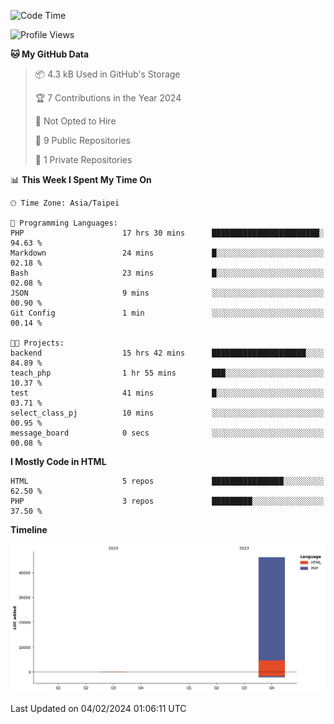 <!--START_SECTION:waka-->
![Code Time](http://img.shields.io/badge/Code%20Time-157%20hrs%209%20mins-blue)

![Profile Views](http://img.shields.io/badge/Profile%20Views-0-blue)

**🐱 My GitHub Data** 

> 📦 4.3 kB Used in GitHub's Storage 
 > 
> 🏆 7 Contributions in the Year 2024
 > 
> 🚫 Not Opted to Hire
 > 
> 📜 9 Public Repositories 
 > 
> 🔑 1 Private Repositories 
 > 
📊 **This Week I Spent My Time On** 

```text
🕑︎ Time Zone: Asia/Taipei

💬 Programming Languages: 
PHP                      17 hrs 30 mins      ████████████████████████░   94.63 % 
Markdown                 24 mins             █░░░░░░░░░░░░░░░░░░░░░░░░   02.18 % 
Bash                     23 mins             █░░░░░░░░░░░░░░░░░░░░░░░░   02.08 % 
JSON                     9 mins              ░░░░░░░░░░░░░░░░░░░░░░░░░   00.90 % 
Git Config               1 min               ░░░░░░░░░░░░░░░░░░░░░░░░░   00.14 % 

🐱‍💻 Projects: 
backend                  15 hrs 42 mins      █████████████████████░░░░   84.89 % 
teach_php                1 hr 55 mins        ███░░░░░░░░░░░░░░░░░░░░░░   10.37 % 
test                     41 mins             █░░░░░░░░░░░░░░░░░░░░░░░░   03.71 % 
select_class_pj          10 mins             ░░░░░░░░░░░░░░░░░░░░░░░░░   00.95 % 
message_board            0 secs              ░░░░░░░░░░░░░░░░░░░░░░░░░   00.08 % 
```

**I Mostly Code in HTML** 

```text
HTML                     5 repos             ████████████████░░░░░░░░░   62.50 % 
PHP                      3 repos             █████████░░░░░░░░░░░░░░░░   37.50 % 
```



**Timeline**

![Lines of Code chart](https://raw.githubusercontent.com/benson828/benson828/main/assets/bar_graph.png)


 Last Updated on 04/02/2024 01:06:11 UTC
<!--END_SECTION:waka-->
